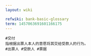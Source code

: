 ```yaml
---
layout: wiki

refwiki: bank-basic-glossary
term: 1457063691601166175
---
```


```
#交付
指根据出票人本人的意愿将其交给受款人的行为。
#出票人 #受款人 #票据

```
